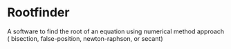 # Rootfinder
A software to find the root of an equation using numerical method approach ( bisection, false-position, newton-raphson, or secant)
